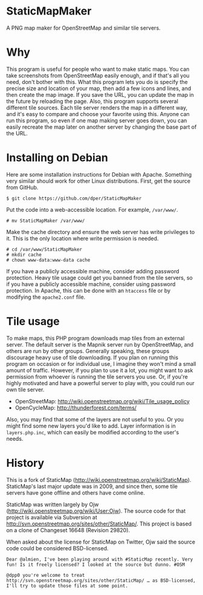 StaticMapMaker
==============

A PNG map maker for OpenStreetMap and similar tile servers.

Why
===

This program is useful for people who want to make static maps.  You can take screenshots from OpenStreetMap easily enough, and if that's all you need, don't bother with this.  What this program lets you do is specify the precise size and location of your map, then add a few icons and lines, and then create the map image.  If you save the URL, you can update the map in the future by reloading the page.  Also, this program supports several different tile sources.  Each tile server renders the map in a different way, and it's easy to compare and choose your favorite using this.  Anyone can run this program, so even if one map making server goes down, you can easily recreate the map later on another server by changing the base part of the URL.

Installing on Debian
====================

Here are some installation instructions for Debian with Apache.  Something very similar should work for other Linux distributions.  First, get the source from GitHub.

    $ git clone https://github.com/dper/StaticMapMaker
    
Put the code into a web-accessible location.  For example, `/var/www/`.

    # mv StaticMapMaker /var/www/
    
Make the cache directory and ensure the web server has write privileges to it.  This is the only location where write permission is needed.

    # cd /var/www/StaticMapMaker
    # mkdir cache
    # chown www-data:www-data cache

If you have a publicly accessible machine, consider adding password protection.  Heavy tile usage could get you banned from the tile servers, so if you have a publicly accessible machine, consider using password protection.  In Apache, this can be done with an `htaccess` file or by modifying the `apache2.conf` file.

Tile usage
==========

To make maps, this PHP program downloads map tiles from an external server.  The default server is the Mapnik server run by OpenStreetMap, and others are run by other groups.  Generally speaking, these groups discourage heavy use of tile downloading.  If you plan on running this program on occasion or for individual use, I imagine they won't mind a small amount of traffic.  However, if you plan to use it a lot, you might want to ask permission from whoever is running the tile servers you use.  Or, if you're highly motivated and have a powerful server to play with, you could run our own tile server.

* OpenStreetMap: <http://wiki.openstreetmap.org/wiki/Tile_usage_policy>
* OpenCycleMap: <http://thunderforest.com/terms/>

Also, you may find that some of the layers are not useful to you.  Or you might find some new layers you'd like to add.  Layer information is in `layers.php.inc`, which can easily be modified according to the user's needs.

History
=======

This is a fork of StaticMap (<http://wiki.openstreetmap.org/wiki/StaticMap>).  StaticMap's last major update was in 2009, and since then, some tile servers have gone offline and others have come online.

StaticMap was written largely by Ojw (<http://wiki.openstreetmap.org/wiki/User:Ojw>).  The source code for that project is available via Subversion at <http://svn.openstreetmap.org/sites/other/StaticMap/>.  This project is based on a clone of Changeset 16648 (Revision 29820).

When asked about the license for StaticMap on Twitter, Ojw said the source code could be considered BSD-licensed.

    Dear @almien, I've been playing around with #StaticMap recently. Very fun! Is it freely licensed? I looked at the source but dunno. #OSM

    @dpp0 you're welcome to treat http://svn.openstreetmap.org/sites/other/StaticMap/ … as BSD-licensed, I'll try to update those files at some point.
